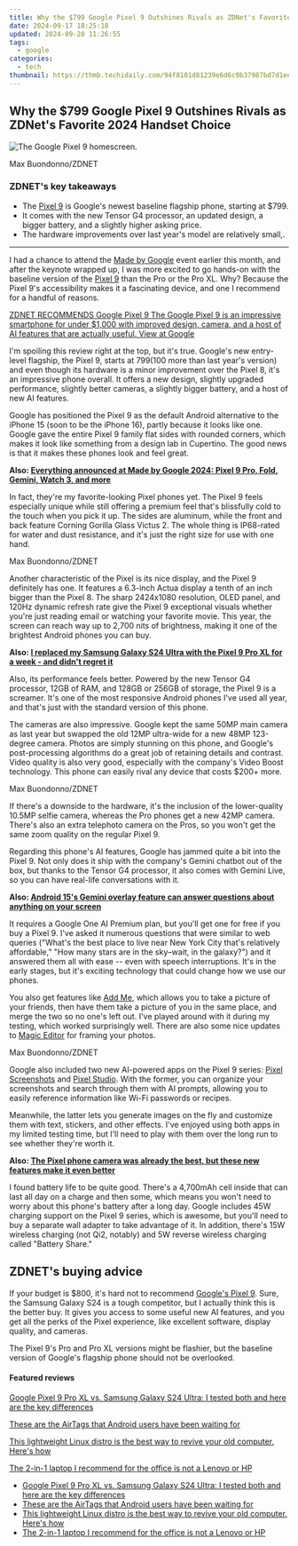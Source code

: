 ```yaml
---
title: Why the $799 Google Pixel 9 Outshines Rivals as ZDNet's Favorite 2024 Handset Choice
date: 2024-09-17 18:25:18
updated: 2024-09-20 11:26:55
tags:
  - google
categories:
  - tech
thumbnail: https://thmb.techidaily.com/94f8101d81239e6d6c9b37987bd7d1eee4d5fe65d7ecceaaa89118b497471a4a.jpg
---
```


## Why the $799 Google Pixel 9 Outshines Rivals as ZDNet's Favorite 2024 Handset Choice

![The Google Pixel 9 homescreen.](https://www.zdnet.com/a/img/resize/2b1ea27335bc6988238f252146550d508f49d5b1/2024/08/21/bdf278af-b1d3-4947-8327-ab640ee6d7a5/google-pixel-9-zdnet-2.jpg?auto=webp&width=1280)

Max Buondonno/ZDNET

### ZDNET's key takeaways

* The [Pixel 9](https://www.anrdoezrs.net/links/9041660/type/dlg/sid/zd-%5F%5FCOM%5FCLICK%5FID%5F%5F-dtp/https://store.google.com/config/pixel%5F9) is Google's newest baseline flagship phone, starting at $799\.
* It comes with the new Tensor G4 processor, an updated design, a bigger battery, and a slightly higher asking price.
* The hardware improvements over last year's model are relatively small,.

---

I had a chance to attend the [Made by Google](https://www.zdnet.com/article/everything-announced-at-made-by-google-2024-pixel-9-pro-fold-gemini-watch-3-and-more/) event earlier this month, and after the keynote wrapped up, I was more excited to go hands-on with the baseline version of the [Pixel 9](https://www.anrdoezrs.net/links/9041660/type/dlg/sid/zd-%5F%5FCOM%5FCLICK%5FID%5F%5F-dtp/https://store.google.com/config/pixel%5F9) than the Pro or the Pro XL. Why? Because the Pixel 9's accessibility makes it a fascinating device, and one I recommend for a handful of reasons. 

[ZDNET RECOMMENDS Google Pixel 9 The Google Pixel 9 is an impressive smartphone for under $1,000 with improved design, camera, and a host of AI features that are actually useful. View at Google](https://www.anrdoezrs.net/links/9041660/type/dlg/sid/zd-%5F%5FCOM%5FCLICK%5FID%5F%5F-dtp/https://store.google.com/config/pixel%5F9?hl=en-US)

I'm spoiling this review right at the top, but it's true. Google's new entry-level flagship, the Pixel 9, starts at $799 ($100 more than last year's version) and even though its hardware is a minor improvement over the Pixel 8, it's an impressive phone overall. It offers a new design, slightly upgraded performance, slightly better cameras, a slightly bigger battery, and a host of new AI features.

Google has positioned the Pixel 9 as the default Android alternative to the iPhone 15 (soon to be the iPhone 16), partly because it looks like one. Google gave the entire Pixel 9 family flat sides with rounded corners, which makes it look like something from a design lab in Cupertino. The good news is that it makes these phones look and feel great. 

**Also: [Everything announced at Made by Google 2024: Pixel 9 Pro, Fold, Gemini, Watch 3, and more](https://www.zdnet.com/article/everything-announced-at-made-by-google-2024-pixel-9-pro-fold-gemini-watch-3-and-more/)**

In fact, they're my favorite-looking Pixel phones yet. The Pixel 9 feels especially unique while still offering a premium feel that's blissfully cold to the touch when you pick it up. The sides are aluminum, while the front and back feature Corning Gorilla Glass Victus 2\. The whole thing is IP68-rated for water and dust resistance, and it's just the right size for use with one hand. 

Max Buondonno/ZDNET

Another characteristic of the Pixel is its nice display, and the Pixel 9 definitely has one. It features a 6.3-inch Actua display a tenth of an inch bigger than the Pixel 8\. The sharp 2424x1080 resolution, OLED panel, and 120Hz dynamic refresh rate give the Pixel 9 exceptional visuals whether you're just reading email or watching your favorite movie. This year, the screen can reach way up to 2,700 nits of brightness, making it one of the brightest Android phones you can buy. 

**Also: [I replaced my Samsung Galaxy S24 Ultra with the Pixel 9 Pro XL for a week - and didn't regret it](https://www.zdnet.com/article/i-replaced-my-samsung-galaxy-s24-ultra-with-the-pixel-9-pro-xl-for-a-week-and-didnt-regret-it/)**

Also, its performance feels better. Powered by the new Tensor G4 processor, 12GB of RAM, and 128GB or 256GB of storage, the Pixel 9 is a screamer. It's one of the most responsive Android phones I've used all year, and that's just with the standard version of this phone.

The cameras are also impressive. Google kept the same 50MP main camera as last year but swapped the old 12MP ultra-wide for a new 48MP 123-degree camera. Photos are simply stunning on this phone, and Google's post-processing algorithms do a great job of retaining details and contrast. Video quality is also very good, especially with the company's Video Boost technology. This phone can easily rival any device that costs $200+ more.

Max Buondonno/ZDNET

If there's a downside to the hardware, it's the inclusion of the lower-quality 10.5MP selfie camera, whereas the Pro phones get a new 42MP camera. There's also an extra telephoto camera on the Pros, so you won't get the same zoom quality on the regular Pixel 9.

Regarding this phone's AI features, Google has jammed quite a bit into the Pixel 9\. Not only does it ship with the company's Gemini chatbot out of the box, but thanks to the Tensor G4 processor, it also comes with Gemini Live, so you can have real-life conversations with it. 

**Also: [Android 15's Gemini overlay feature can answer questions about anything on your screen](https://www.zdnet.com/article/android-15s-gemini-ai-assistant-can-answer-questions-about-anything-on-your-screen/)**

It requires a Google One AI Premium plan, but you'll get one for free if you buy a Pixel 9\. I've asked it numerous questions that were similar to web queries ("What's the best place to live near New York City that's relatively affordable," "How many stars are in the sky–wait, in the galaxy?") and it answered them all with ease -- even with speech interruptions. It's in the early stages, but it's exciting technology that could change how we use our phones.

You also get features like [Add Me](https://www.zdnet.com/article/the-google-pixel-9-pros-add-me-feature-is-an-ar-camera-tool-youll-actually-use/), which allows you to take a picture of your friends, then have them take a picture of you in the same place, and merge the two so no one's left out. I've played around with it during my testing, which worked surprisingly well. There are also some nice updates to [Magic Editor](https://www.zdnet.com/article/these-three-ai-features-sold-me-on-the-google-pixel-9-pro-and-theyre-very-clever/) for framing your photos.

Max Buondonno/ZDNET

Google also included two new AI-powered apps on the Pixel 9 series: [Pixel Screenshots](https://www.zdnet.com/article/i-tried-googles-pixel-screenshots-and-its-everything-id-want-an-ai-feature-to-be/) and [Pixel Studio](https://www.zdnet.com/article/google-pixel-9s-new-ai-photo-editing-features-can-fix-just-about-any-poorly-captured-image/). With the former, you can organize your screenshots and search through them with AI prompts, allowing you to easily reference information like Wi-Fi passwords or recipes. 

Meanwhile, the latter lets you generate images on the fly and customize them with text, stickers, and other effects. I've enjoyed using both apps in my limited testing time, but I'll need to play with them over the long run to see whether they're worth it.

**Also: [The Pixel phone camera was already the best, but these new features make it even better](https://www.zdnet.com/article/the-pixel-phone-camera-was-already-the-best-but-these-new-features-make-it-even-better/)**

I found battery life to be quite good. There's a 4,700mAh cell inside that can last all day on a charge and then some, which means you won't need to worry about this phone's battery after a long day. Google includes 45W charging support on the Pixel 9 series, which is awesome, but you'll need to buy a separate wall adapter to take advantage of it. In addition, there's 15W wireless charging (not Qi2, notably) and 5W reverse wireless charging called "Battery Share."

## ZDNET's buying advice

If your budget is $800, it's hard not to recommend [Google's Pixel 9](https://www.anrdoezrs.net/links/9041660/type/dlg/sid/zd-%5F%5FCOM%5FCLICK%5FID%5F%5F-dtp/https://store.google.com/config/pixel%5F9). Sure, the Samsung Galaxy S24 is a tough competitor, but I actually think this is the better buy. It gives you access to some useful new AI features, and you get all the perks of the Pixel experience, like excellent software, display quality, and cameras. 

The Pixel 9's Pro and Pro XL versions might be flashier, but the baseline version of Google's flagship phone should not be overlooked. 

#### Featured reviews

[Google Pixel 9 Pro XL vs. Samsung Galaxy S24 Ultra: I tested both and here are the key differences](https://www.zdnet.com/article/google-pixel-9-pro-xl-vs-samsung-galaxy-s24-ultra/ "Google Pixel 9 Pro XL vs. Samsung Galaxy S24 Ultra: I tested both and here are the key differences")

[These are the AirTags that Android users have been waiting for](https://www.zdnet.com/article/these-are-the-airtags-that-android-users-have-been-waiting-for/ "These are the AirTags that Android users have been waiting for")

[This lightweight Linux distro is the best way to revive your old computer. Here's how](https://www.zdnet.com/article/this-lightweight-linux-distro-is-the-best-way-to-revive-your-old-computer-heres-how/ "This lightweight Linux distro is the best way to revive your old computer. Here's how")

[The 2-in-1 laptop I recommend for the office is not a Lenovo or HP](https://www.zdnet.com/article/one-of-the-most-versatile-2-in-1-laptops-ive-tested-is-not-a-lenovo-or-hp/ "The 2-in-1 laptop I recommend for the office is not a Lenovo or HP")

* [Google Pixel 9 Pro XL vs. Samsung Galaxy S24 Ultra: I tested both and here are the key differences](https://www.zdnet.com/article/google-pixel-9-pro-xl-vs-samsung-galaxy-s24-ultra/ "Google Pixel 9 Pro XL vs. Samsung Galaxy S24 Ultra: I tested both and here are the key differences")
* [These are the AirTags that Android users have been waiting for](https://www.zdnet.com/article/these-are-the-airtags-that-android-users-have-been-waiting-for/ "These are the AirTags that Android users have been waiting for")
* [This lightweight Linux distro is the best way to revive your old computer. Here's how](https://www.zdnet.com/article/this-lightweight-linux-distro-is-the-best-way-to-revive-your-old-computer-heres-how/ "This lightweight Linux distro is the best way to revive your old computer. Here's how")
* [The 2-in-1 laptop I recommend for the office is not a Lenovo or HP](https://www.zdnet.com/article/one-of-the-most-versatile-2-in-1-laptops-ive-tested-is-not-a-lenovo-or-hp/ "The 2-in-1 laptop I recommend for the office is not a Lenovo or HP")

<ins class="adsbygoogle"
     style="display:block"
     data-ad-format="autorelaxed"
     data-ad-client="ca-pub-7571918770474297"
     data-ad-slot="1223367746"></ins>



<ins class="adsbygoogle"
     style="display:block"
     data-ad-client="ca-pub-7571918770474297"
     data-ad-slot="8358498916"
     data-ad-format="auto"
     data-full-width-responsive="true"></ins>
